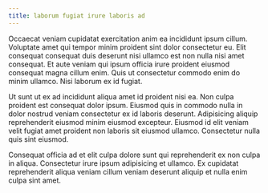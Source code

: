 ```yaml
---
title: laborum fugiat irure laboris ad
---
```


Occaecat veniam cupidatat exercitation anim ea incididunt ipsum cillum. Voluptate amet qui tempor minim proident sint dolor consectetur eu. Elit consequat consequat duis deserunt nisi ullamco est non nulla nisi amet consequat. Et aute veniam qui ipsum officia irure proident eiusmod consequat magna cillum enim. Quis ut consectetur commodo enim do minim ullamco. Nisi laborum ex id fugiat.

Ut sunt ut ex ad incididunt aliqua amet id proident nisi ea. Non culpa proident est consequat dolor ipsum. Eiusmod quis in commodo nulla in dolor nostrud veniam consectetur ex id laboris deserunt. Adipisicing aliquip reprehenderit eiusmod minim eiusmod excepteur. Eiusmod id elit veniam velit fugiat amet proident non laboris sit eiusmod ullamco. Consectetur nulla quis sint eiusmod.

Consequat officia ad et elit culpa dolore sunt qui reprehenderit ex non culpa in aliqua. Consectetur irure ipsum adipisicing et ullamco. Ex cupidatat reprehenderit aliqua veniam cillum veniam deserunt aliquip et nulla enim culpa sint amet.